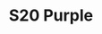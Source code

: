 ---
title: S20 Purple
permalink: "/teams/purple-2"
members:
- Tony Smith (Captain)
- Ben McEvoy (QB)
- Pete Dickos
- Liam Fitzgerald
- Andrew Gordon
- Antwon Hines
- Ashley Hollander
- Desmond Johnson
- Kip Malcolm
- Guillermo Reboca
- Max Rothschild
- Reggie Stewart
- Dan Vladimir
teamid: 7117
name: S20 Purple
division: ''
---